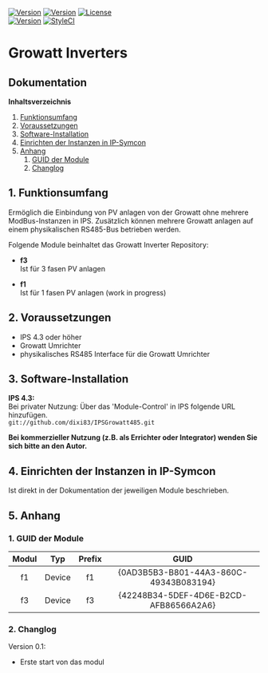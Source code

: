 [![Version](https://img.shields.io/badge/Symcon-PHPModul-red.svg)](https://www.symcon.de/service/dokumentation/entwicklerbereich/sdk-tools/sdk-php/)
[![Version](https://img.shields.io/badge/Modul%20Version-0.01-blue.svg)]()
[![License](https://img.shields.io/badge/License-CC%20BY--NC--SA%204.0-green.svg)](https://creativecommons.org/licenses/by-nc-sa/4.0/)  
[![Version](https://img.shields.io/badge/Symcon%20Version-4.3%20%3E-green.svg)](https://www.symcon.de/forum/threads/30857-IP-Symcon-4-3-%28Stable%29-Changelog)
[![StyleCI](https://styleci.io/repos/107579755/shield?style=flat)](https://styleci.io/repos/107579755)  

# Growatt Inverters

## Dokumentation

**Inhaltsverzeichnis**

1. [Funktionsumfang](#1-funktionsumfang)  
2. [Voraussetzungen](#2-voraussetzungen)  
3. [Software-Installation](#3-software-installation) 
4. [Einrichten der Instanzen in IP-Symcon](#4-einrichten-der-instanzen-in-ip-symcon)
5. [Anhang](#5-anhang)  
    1. [GUID der Module](#1-guid-der-module)
    2. [Changlog](#2-changlog)

## 1. Funktionsumfang

Ermöglich die Einbindung von PV anlagen von der Growatt ohne mehrere ModBus-Instanzen in IPS.
Zusätzlich können mehrere Growatt anlagen auf einem physikalischen RS485-Bus
betrieben werden.  

Folgende Module beinhaltet das Growatt Inverter Repository:

- __f3__  
	Ist für 3 fasen PV anlagen

- __f1__  
	Ist für 1 fasen PV anlagen (work in progress)

## 2. Voraussetzungen

 - IPS 4.3 oder höher  
 - Growatt Umrichter 
 - physikalisches RS485 Interface für die Growatt Umrichter 

## 3. Software-Installation

**IPS 4.3:**  
   Bei privater Nutzung: Über das 'Module-Control' in IPS folgende URL hinzufügen.  
    `git://github.com/dixi83/IPSGrowatt485.git`  

   **Bei kommerzieller Nutzung (z.B. als Errichter oder Integrator) wenden Sie sich bitte an den Autor.**  

## 4. Einrichten der Instanzen in IP-Symcon

Ist direkt in der Dokumentation der jeweiligen Module beschrieben.  

## 5. Anhang

###  1. GUID der Module

 
| Modul   | Typ    | Prefix  | GUID                                   |
| :-----: | :----: | :-----: | :------------------------------------: |
| f1      | Device | f1      | {0AD3B5B3-B801-44A3-860C-49343B083194} |
| f3      | Device | f3      | {42248B34-5DEF-4D6E-B2CD-AFB86566A2A6} |



### 2. Changlog

Version 0.1:  
 - Erste start von das modul 
